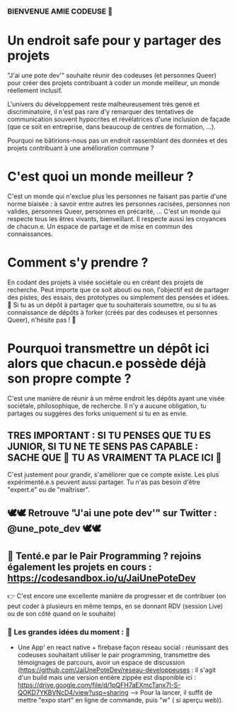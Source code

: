### BIENVENUE AMIE CODEUSE 🖖

# Un endroit safe pour y partager des projets
"J'ai une pote dev'" souhaite réunir des codeuses (et personnes Queer) pour créer des projets contribuant à coder un monde meilleur, un monde réellement inclusif.

L'univers du développement reste malheureusement très genré et discriminatoire, il n'est pas rare d'y remarquer des tentatives de communication souvent hypocrites et révélatrices d'une inclusion de façade (que ce soit en entreprise, dans beaucoup de centres de formation, ...).

Pourquoi ne bâtirions-nous pas un endroit rassemblant des données et des projets contribuant à une amélioration commune ?

# C'est quoi un monde meilleur ?
C'est un monde qui n'exclue plus les personnes ne faisant pas partie d'une norme biaisée : à savoir entre autres les personnes racisées, personnes non valides, personnes Queer, personnes en précarité, ...
C'est un monde qui respecte tous les êtres vivants, bienveillant. Il respecte aussi les croyances de chacun.e.
Un espace de partage et de mise en commun des connaissances.

# Comment s'y prendre ?
En codant des projets à visée sociétale ou en créant des projets de recherche. Peut importe que ce soit abouti ou non, l'objectif est de partager des pistes, des essais, des prototypes ou simplement des pensées et idées.
💪 Si tu as un dépôt à partager que tu souhaiterais soumettre, ou si tu as connaissance de dépôts à forker (créés par des codeuses et personnes Queer), n'hésite pas ! 💪

# Pourquoi transmettre un dépôt ici alors que chacun.e possède déjà son propre compte ?
C'est une manière de réunir à un même endroit les dépôts ayant une visée sociétale, philosophique, de recherche.
Il n'y a aucune obligation, tu partages ou suggères des forks uniquement si tu en as envie.

## TRES IMPORTANT : SI TU PENSES QUE TU ES JUNIOR, SI TU NE TE SENS PAS CAPABLE : SACHE QUE 💛 TU AS VRAIMENT TA PLACE ICI 💛
C'est justement pour grandir, s'améliorer que ce compte existe.
Les plus expérimenté.e.s peuvent aussi partager.
Tu n'as pas besoin d'être "expert.e" ou de "maîtriser".

## 🕊️🕊️ Retrouve "J'ai une pote dev'" sur Twitter : @une_pote_dev 🕊️🕊️

## 🤖 Tenté.e par le Pair Programming ? rejoins également les projets en cours : https://codesandbox.io/u/JaiUnePoteDev
👉 C'est encore une excellente manière de progresser et de contribuer (on peut coder à plusieurs en même temps, en se donnant RDV (session Live) ou de son côté quand on le souhaite)

### 🌟 Les grandes idées du moment : 🌟
- Une App' en react native + firebase façon réseau social : réunissant des codeuses souhaitant utiliser le pair programming, transmettre des témoignages de parcours, avoir un espace de discussion (https://github.com/JaiUnePoteDev/reseau-developpeuses : il s'agit d'un build mais une version entière zippée est disponible ici : https://drive.google.com/file/d/1pQFH7aEXmcTanx7I-S-QOKD7YKBVNcD4/view?usp=sharing
--> Pour la lancer, il suffit de mettre "expo start" en ligne de commande, puis "w" ( si aperçu web)).
